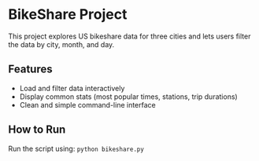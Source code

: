 # BikeShare Project

This project explores US bikeshare data for three cities and lets users filter the data by city, month, and day.

## Features
- Load and filter data interactively
- Display common stats (most popular times, stations, trip durations)
- Clean and simple command-line interface

## How to Run
Run the script using: `python bikeshare.py`

